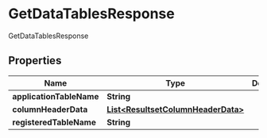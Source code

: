 

# GetDataTablesResponse

GetDataTablesResponse

## Properties

| Name | Type | Description | Notes |
|------------ | ------------- | ------------- | -------------|
|**applicationTableName** | **String** |  |  [optional] |
|**columnHeaderData** | [**List&lt;ResultsetColumnHeaderData&gt;**](ResultsetColumnHeaderData.md) |  |  [optional] |
|**registeredTableName** | **String** |  |  [optional] |




